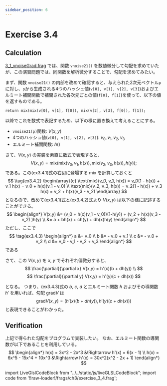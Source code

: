 ```yaml
---
sidebar_position: 6
---
```


# Exercise 3.4
## Calculation

[3_1_vnoiseGrad.frag](./3_1_vnoiseGrad.md) では、関数 `vnoise21()` を数値微分して勾配を求めていたが、この演習問題では、同関数を解析微分することで、勾配を求めてみたい。

まず、関数 `vnoise21()` の内部を改めて確認すると、与えられた2次元ベクトル`p`に対し、`p`から生成される4つのハッシュ値(`v[0], v[1], v[2], v[3]`)およびエルミート補間関数で補間された各次元ごとの値(`f[0], f[1]`)を使って、以下の値を返すものである。
```
return mix(mix(v[0], v[1], f[0]), mix(v[2], v[3], f[0]), f[1]);
```

以降でこれを数式で表記するため、以下の様に置き換えて考えることにする。
- `vnoise21(p)`関数: $V(x, y)$
- 4つのハッシュ値(`v[0], v[1], v[2], v[3]`): $v_0, v_1, v_2, v_3$
- エルミート補間関数: $h()$

さて、$V(x, y)$ の実装を素直に数式で表現すると、
$$
\tag{ex3.4.1}
V(x,y) =\text{mix}( \text{mix}(v_0, v_1, h(x)), \text{mix}(v_2, v_3, h(x)), h(y));
$$
である。この(ex3.4.1)式の右辺に登場する $\text{mix}$ を計算しておくと
$$
\tag{ex3.4.2}
\begin{array}{c}
\text{mix}(v_0, v_1, h(x)) = v_0(1 - h(x)) + v_1 h(x) = v_0 + h(x)(v_1 - v_0) \\
\text{mix}(v_2, v_3, h(x)) = v_2(1 - h(x)) + v_3 h(x) = v_2 + h(x)(v_3 - v_2) 
\end{array}
$$
となるので、改めて(ex3.4.1)式と(ex3.4.2)式より $V(x, y)$ は以下の様に記述することができる。
$$
\begin{align*}
V(x,y) &= (v_0 + h(x)(v_1 - v_0))(1-h(y)) + (v_2 + h(x)(v_3 - v_2) )h(y) \\
       &= a + bh(x) + ch(y) + dh(x)h(y)
\end{align*}
$$
ただし、ここで
$$
\tag{ex3.4.3}
\begin{align*}
a &= v_0 \\
b &= - v_0 + v_1 \\
c &= - v_0 + v_2 \\
d &= v_0 - v_1 - v_2 + v_3 
\end{align*}
$$
である

さて、この $V(x,y)$ を $x$, $y$ でそれぞれ偏微分すると、
$$
\frac{\partial}{\partial x}	V(x,y) = h'(x)(b + dh(y)) \\
$$
$$
\frac{\partial}{\partial y}	V(x,y) = h'(y)(c + dh(x))
$$

となる。
つまり、(ex3.4.3)式の $b$, $c$, $d$ とエルミート関数 $h$ およびその導関数 $h'$ を用いれば、勾配 $\text{grad}V$ は
$$
\text{grad}V(x,y) = ( h'(x)(b + dh(y)), h'(y)(c + dh(x)) )
$$
と表現できることがわかった。

## Verification

上記で得られた勾配をプログラムで実装したい。
なお、エルミート関数の導関数が以下であることを利用している。
$$
\begin{align*}
h(x) = 3x^2 - 2x^3 &\Rightarrow h'(x) = 6(x - 1) \\
h(x) = 6x^5 - 15x^4 + 10x^3 &\Rightarrow h'(x) = 30x^2(x^2 - 2x + 1)
\end{align*}
$$

import LiveGlslCodeBlock from "../../static/js/liveGLSLCodeBlock";
import code from '!!raw-loader!/frags/ch3/exercise_3_4.frag';

<LiveGlslCodeBlock fragName='exercise_3_4.frag' fragCode={code} />
